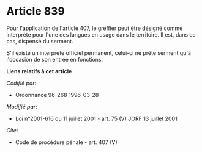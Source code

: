 # Article 839

Pour l'application de l'article 407, le greffier peut être désigné comme interprète pour l'une des langues en usage dans le
territoire. Il est, dans ce cas, dispensé du serment. 

S'il existe un interprète officiel permanent, celui-ci ne prête serment qu'à l'occasion de son entrée en fonctions.

**Liens relatifs à cet article**

_Codifié par_:

  - Ordonnance 96-268 1996-03-28

_Modifié par_:

  - Loi n°2001-616 du 11 juillet 2001 - art. 75 (V) JORF 13 juillet 2001

_Cite_:

  - Code de procédure pénale - art. 407 (V)
